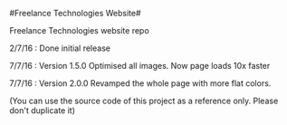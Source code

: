 #Freelance Technologies Website#

Freelance Technologies website repo

2/7/16 : Done initial release

7/7/16 : Version 1.5.0 Optimised all images. Now page loads 10x faster

7/7/16 : Version 2.0.0 Revamped the whole page with more flat colors.

(You can use the source code of this project as a reference only. Please don't duplicate it)
